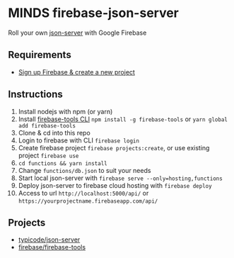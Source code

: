 # MINDS firebase-json-server

Roll your own [json-server](https://github.com/typicode/json-server) with Google Firebase

## Requirements
- [Sign up Firebase & create a new project](https://firebase.google.com/)

## Instructions
1. Install nodejs with npm (or yarn)
2. Install [firebase-tools CLI](https://github.com/firebase/firebase-tools) `npm install -g firebase-tools` or `yarn global add firebase-tools`
3. Clone & cd into this repo
4. Login to firebase with CLI `firebase login`
5. Create firebase project `firebase projects:create`, or use existing project `firebase use`
6. `cd functions && yarn install`
7. Change `functions/db.json` to suit your needs
8. Start local json-server with `firebase serve --only=hosting,functions`
9. Deploy json-server to firebase cloud hosting with `firebase deploy`
10. Access to url `http://localhost:5000/api/` or `https://yourprojectname.firebaseapp.com/api/`

## Projects
- [typicode/json-server](https://github.com/typicode/json-server)
- [firebase/firebase-tools](https://github.com/firebase/firebase-tools)
